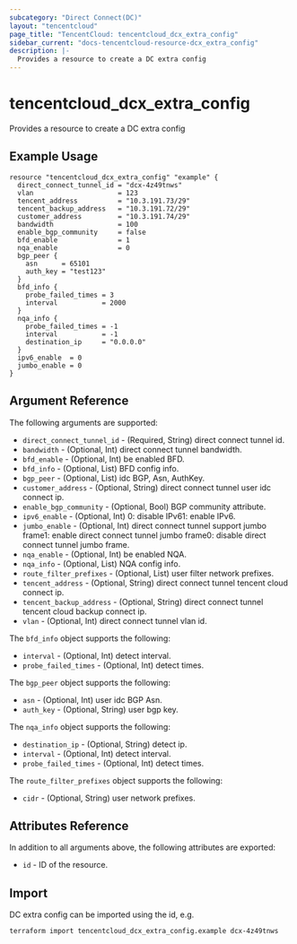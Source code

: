 ```yaml
---
subcategory: "Direct Connect(DC)"
layout: "tencentcloud"
page_title: "TencentCloud: tencentcloud_dcx_extra_config"
sidebar_current: "docs-tencentcloud-resource-dcx_extra_config"
description: |-
  Provides a resource to create a DC extra config
---
```


# tencentcloud_dcx_extra_config

Provides a resource to create a DC extra config

## Example Usage

```hcl
resource "tencentcloud_dcx_extra_config" "example" {
  direct_connect_tunnel_id = "dcx-4z49tnws"
  vlan                     = 123
  tencent_address          = "10.3.191.73/29"
  tencent_backup_address   = "10.3.191.72/29"
  customer_address         = "10.3.191.74/29"
  bandwidth                = 100
  enable_bgp_community     = false
  bfd_enable               = 1
  nqa_enable               = 0
  bgp_peer {
    asn      = 65101
    auth_key = "test123"
  }
  bfd_info {
    probe_failed_times = 3
    interval           = 2000
  }
  nqa_info {
    probe_failed_times = -1
    interval           = -1
    destination_ip     = "0.0.0.0"
  }
  ipv6_enable  = 0
  jumbo_enable = 0
}
```

## Argument Reference

The following arguments are supported:

* `direct_connect_tunnel_id` - (Required, String) direct connect tunnel id.
* `bandwidth` - (Optional, Int) direct connect tunnel bandwidth.
* `bfd_enable` - (Optional, Int) be enabled BFD.
* `bfd_info` - (Optional, List) BFD config info.
* `bgp_peer` - (Optional, List) idc BGP, Asn, AuthKey.
* `customer_address` - (Optional, String) direct connect tunnel user idc connect ip.
* `enable_bgp_community` - (Optional, Bool) BGP community attribute.
* `ipv6_enable` - (Optional, Int) 0: disable IPv61: enable IPv6.
* `jumbo_enable` - (Optional, Int) direct connect tunnel support jumbo frame1: enable direct connect tunnel jumbo frame0: disable direct connect tunnel jumbo frame.
* `nqa_enable` - (Optional, Int) be enabled NQA.
* `nqa_info` - (Optional, List) NQA config info.
* `route_filter_prefixes` - (Optional, List) user filter network prefixes.
* `tencent_address` - (Optional, String) direct connect tunnel tencent cloud connect ip.
* `tencent_backup_address` - (Optional, String) direct connect tunnel tencent cloud backup connect ip.
* `vlan` - (Optional, Int) direct connect tunnel vlan id.

The `bfd_info` object supports the following:

* `interval` - (Optional, Int) detect interval.
* `probe_failed_times` - (Optional, Int) detect times.

The `bgp_peer` object supports the following:

* `asn` - (Optional, Int) user idc BGP Asn.
* `auth_key` - (Optional, String) user bgp key.

The `nqa_info` object supports the following:

* `destination_ip` - (Optional, String) detect ip.
* `interval` - (Optional, Int) detect interval.
* `probe_failed_times` - (Optional, Int) detect times.

The `route_filter_prefixes` object supports the following:

* `cidr` - (Optional, String) user network prefixes.

## Attributes Reference

In addition to all arguments above, the following attributes are exported:

* `id` - ID of the resource.



## Import

DC extra config can be imported using the id, e.g.

```
terraform import tencentcloud_dcx_extra_config.example dcx-4z49tnws
```

